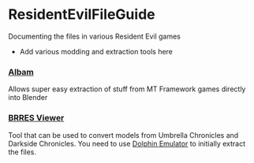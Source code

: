 # ResidentEvilFileGuide
Documenting the files in various Resident Evil games
* Add various modding and extraction tools here
### [Albam](https://github.com/Brachi/albam)
Allows super easy extraction of stuff from MT Framework games directly into Blender

### [BRRES Viewer](https://gamebanana.com/tools/6293)
Tool that can be used to convert models from Umbrella Chronicles and Darkside Chronicles. You need to use [Dolphin Emulator](https://youtu.be/plUi3Ak-B98) to initially extract the files.
